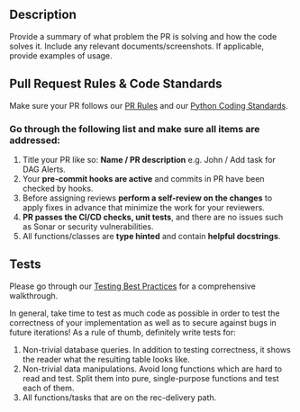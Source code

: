 ## Description
Provide a summary of what problem the PR is solving and how the code solves it.
Include any relevant documents/screenshots. If applicable, provide examples of usage.

## Pull Request Rules & Code Standards
Make sure your PR follows our [PR Rules](https://app.clickup.com/8699887/v/dc/89fzf-833/89fzf-184947?block=block-9806a7d1-3645-49fa-a472-9ad59cabe9ee) and our [Python Coding Standards](https://app.clickup.com/8699887/v/dc/89fzf-833/89fzf-1155?block=block-d3688b6d-d5e1-4e04-a4bf-37bb565c483c).

### Go through the following list and make sure all items are addressed:
1. Title your PR like so: **Name / PR description** e.g. John / Add task for DAG Alerts.
2. Your **pre-commit hooks are active** and commits in PR have been checked by hooks.
3. Before assigning reviews **perform a self-review on the changes** to apply fixes in advance that minimize the work for your reviewers.
4. **PR passes the CI/CD checks, unit tests**, and there are no issues such as Sonar or security vulnerabilities.
5. All functions/classes are **type hinted** and contain **helpful docstrings**.

## Tests
Please go through our [Testing Best Practices](https://app.clickup.com/8699887/v/dc/89fzf-833/89fzf-102830) for a comprehensive walkthrough.

In general, take time to test as much code as possible in order to test the correctness of your implementation as well as to secure against bugs in future iterations! As a rule of thumb, definitely write tests for:
 1. Non-trivial database queries. In addition to testing correctness, it shows the reader what the resulting table looks like.
 2. Non-trivial data manipulations. Avoid long functions which are hard to read and test. Split them into pure, single-purpose functions and test each of them.
 3. All functions/tasks that are on the rec-delivery path.

